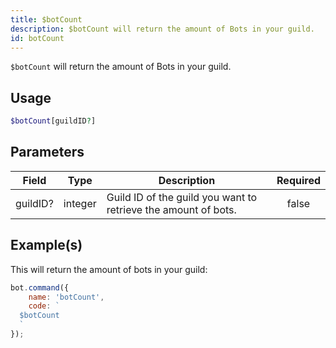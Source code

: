 ```yaml
---
title: $botCount
description: $botCount will return the amount of Bots in your guild.
id: botCount
---
```


`$botCount` will return the amount of Bots in your guild.

## Usage

```php
$botCount[guildID?]
```

## Parameters

| Field    | Type    | Description                                                    | Required |
| -------- | ------- | -------------------------------------------------------------- | :------: |
| guildID? | integer | Guild ID of the guild you want to retrieve the amount of bots. |  false   |

## Example(s)

This will return the amount of bots in your guild:

```javascript
bot.command({
    name: 'botCount',
    code: `
  $botCount
  `
});
```